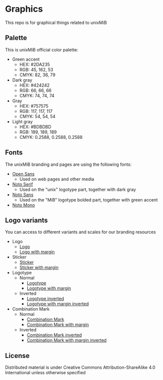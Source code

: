 # Graphics

This repo is for graphical things related to unixMiB

## Palette

This is unixMiB official color palette:

- Green accent
  - HEX: #2DA235
  - RGB: 45, 162, 53
  - CMYK: 82, 36, 79
- Dark gray
  - HEX: #424242
  - RGB: 66, 66, 66
  - CMYK: 74, 74, 74
- Gray
  - HEX: #757575
  - RGB: 117, 117, 117
  - CMYK: 54, 54, 54
- Light gray
  - HEX: #BDBDBD
  - RGB: 189, 189, 189
  - CMYK: 0.2588, 0.2588, 0.2588

## Fonts

The unixMiB branding and pages are using the following fonts:

- [Open Sans](https://fonts.google.com/specimen/Open+Sans)
  - Used on web pages and other media
- [Noto Serif](https://www.google.com/get/noto/)
  - Used on the "unix" logotype part, together with dark gray
- [Noto Sans](https://www.google.com/get/noto/)
  - Used on the "MiB" logotype bolded part, together with green accent
- [Noto Mono](https://www.fontsquirrel.com/fonts/noto-mono)

## Logo variants

You can access to different variants and scales for our branding resources

- Logo
  - [Logo](Logo)
  - [Logo with margin](Logo%20Margin)
- Sticker
  - [Sticker](Sticker)
  - [Sticker with margin](Sticker%20Margin)
- Logotype
  - Normal
    - [Logotype](Logotype)
    - [Logotype with margin](Logotype%20Margin)
  - Inverted
    - [Logotype inverted](Logotype%20Inverted)
    - [Logotype with margin inverted](Logotype%20Margin%20Inverted)
- Combination Mark
  - Normal
    - [Combination Mark](Combination%20Mark)
    - [Combination Mark with margin](Combination%20Mark)
  - Inverted
    - [Combination Mark inverted](Combination%20Mark%20Inverted)
    - [Combination Mark with margin inverted](Combination%20Mark%20Inverted)

## License

Distributed material is under Creative Commons Attribution-ShareAlike 4.0 International unless otherwise specified
